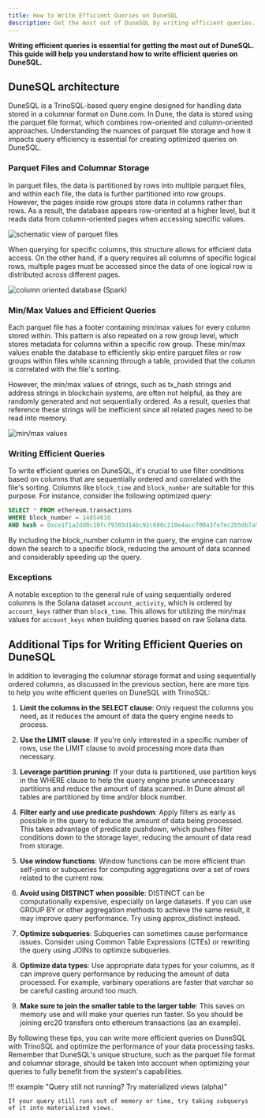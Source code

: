 ```yaml
---
title: How to Write Efficient Queries on DuneSQL
description: Get the most out of DuneSQL by writing efficient queries.
---
```


**Writing efficient queries is essential for getting the most out of DuneSQL. This guide will help you understand how to write efficient queries on DuneSQL.**

## DuneSQL architecture

DuneSQL is a TrinoSQL-based query engine designed for handling data stored in a columnar format on Dune.com. In Dune, the data is stored using the parquet file format, which combines row-oriented and column-oriented approaches. Understanding the nuances of parquet file storage and how it impacts query efficiency is essential for creating optimized queries on DuneSQL.

### Parquet Files and Columnar Storage

In parquet files, the data is partitioned by rows into multiple parquet files, and within each file, the data is further partitioned into row groups. However, the pages inside row groups store data in columns rather than rows. As a result, the database appears row-oriented at a higher level, but it reads data from column-oriented pages when accessing specific values.

![schematic view of parquet files](images/parquet.png)

When querying for specific columns, this structure allows for efficient data access. On the other hand, if a query requires all columns of specific logical rows, multiple pages must be accessed since the data of one logical row is distributed across different pages.

![column oriented database (Spark)](images/column-oriented.png)

### Min/Max Values and Efficient Queries

Each parquet file has a footer containing min/max values for every column stored within. This pattern is also repeated on a row group level, which stores metadata for columns within a specific row group. These min/max values enable the database to efficiently skip entire parquet files or row groups within files while scanning through a table, provided that the column is correlated with the file's sorting.

However, the min/max values of strings, such as tx_hash strings and address strings in blockchain systems, are often not helpful, as they are randomly generated and not sequentially ordered. As a result, queries that reference these strings will be inefficient since all related pages need to be read into memory.

![min/max values](../query/images/minmax-schema.jpg)

### Writing Efficient Queries

To write efficient queries on DuneSQL, it's crucial to use filter conditions based on columns that are sequentially ordered and correlated with the file's sorting. Columns like `block_time` and `block_number` are suitable for this purpose. For instance, consider the following optimized query:

```sql
SELECT * FROM ethereum.transactions
WHERE block_number = 14854616
AND hash = 0xce1f1a2dd0c10fcf9385d14bc92c686c210e4accf00a3fe7ec2b5db7a5499cff;
```

By including the block_number column in the query, the engine can narrow down the search to a specific block, reducing the amount of data scanned and considerably speeding up the query.

### Exceptions
A notable exception to the general rule of using sequentially ordered columns is the Solana dataset `account_activity`, which is ordered by `account_keys` rather than `block_time`. This allows for utilizing the min/max values for `account_keys` when building queries based on raw Solana data.

## Additional Tips for Writing Efficient Queries on DuneSQL

In addition to leveraging the columnar storage format and using sequentially ordered columns, as discussed in the previous section, here are more tips to help you write efficient queries on DuneSQL with TrinoSQL:

1. **Limit the columns in the SELECT clause**: Only request the columns you need, as it reduces the amount of data the query engine needs to process.

2. **Use the LIMIT clause**: If you're only interested in a specific number of rows, use the LIMIT clause to avoid processing more data than necessary.

3. **Leverage partition pruning**: If your data is partitioned, use partition keys in the WHERE clause to help the query engine prune unnecessary partitions and reduce the amount of data scanned. In Dune almost all tables are partitioned by time and/or block number.

4. **Filter early and use predicate pushdown**: Apply filters as early as possible in the query to reduce the amount of data being processed. This takes advantage of predicate pushdown, which pushes filter conditions down to the storage layer, reducing the amount of data read from storage.

5. **Use window functions**: Window functions can be more efficient than self-joins or subqueries for computing aggregations over a set of rows related to the current row.

6. **Avoid using DISTINCT when possible**: DISTINCT can be computationally expensive, especially on large datasets. If you can use GROUP BY or other aggregation methods to achieve the same result, it may improve query performance. Try using approx_distinct instead.

7. **Optimize subqueries**: Subqueries can sometimes cause performance issues. Consider using Common Table Expressions (CTEs) or rewriting the query using JOINs to optimize subqueries.

8. **Optimize data types**: Use appropriate data types for your columns, as it can improve query performance by reducing the amount of data processed. For example, varbinary operations are faster that varchar so be careful casting around too much.

9. **Make sure to join the smaller table to the larger table**: This saves on memory use and will make your queries run faster. So you should be joining erc20 transfers onto ethereum transactions (as an example). 

By following these tips, you can write more efficient queries on DuneSQL with TrinoSQL and optimize the performance of your data processing tasks. Remember that DuneSQL's unique structure, such as the parquet file format and columnar storage, should be taken into account when optimizing your queries to fully benefit from the system's capabilities.

!!! example  "Query still not running? Try materialized views (alpha)"

    If your query still runs out of memory or time, try taking subquerys of it into materialized views.